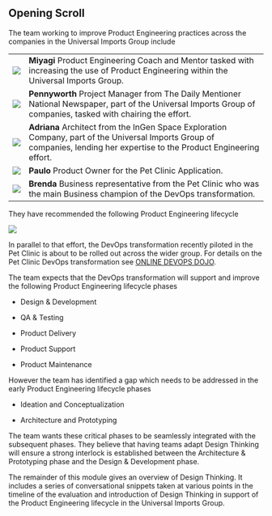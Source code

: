 ## Opening Scroll

The team working to improve Product Engineering practices across the companies in the Universal Imports Group include

|   |   |
|---|---|
|![](assests/miyagi.png)| **Miyagi** Product Engineering Coach and Mentor tasked with increasing the use of Product Engineering within the Universal Imports Group.|
|![](assests/pennyworth.png)| **Pennyworth**   Project Manager from The Daily Mentioner National Newspaper, part of the Universal Imports Group of companies, tasked with chairing the effort.|
|![](assests/adriana.png)| **Adriana**  Architect from the InGen Space Exploration Company, part of the Universal Imports Group of companies, lending her expertise to the Product Engineering effort.|
|![](assests/paulo.png)| **Paulo**  Product Owner for the Pet Clinic Application.|
|![](assests//brenda.png)| **Brenda**  Business representative from the Pet Clinic who was the main Business champion of the DevOps transformation.|

They have recommended the following Product Engineering lifecycle

![](assests/productengineering-lifecycle.png)

In parallel to that effort, the DevOps transformation recently piloted in the Pet Clinic is about to be rolled out across the wider group. For details on the Pet Clinic DevOps transformation see [ONLINE DEVOPS DOJO](https://dxc-technology.github.io/about-devops-dojo/modules/).

The team expects that the DevOps transformation will support and improve the following Product Engineering lifecycle phases

- Design & Development

- QA & Testing

- Product Delivery

- Product Support

- Product Maintenance

However the team has identified a gap which needs to be addressed in the early Product Engineering lifecycle phases

- Ideation and Conceptualization

- Architecture and Prototyping

The team wants these critical phases to be seamlessly integrated with the subsequent phases. They believe that having teams adapt Design Thinking will ensure a strong interlock is established between the Architecture & Prototyping phase and the Design & Development phase.

The remainder of this module gives an overview of Design Thinking. It includes a series of conversational snippets taken at various points in the timeline of the evaluation and introduction of Design Thinking in support of the Product Engineering lifecycle in the Universal Imports Group.
